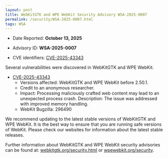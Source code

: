 ```yaml
---
layout: post
title: WebKitGTK and WPE WebKit Security Advisory WSA-2025-0007
permalink: /security/WSA-2025-0007.html
tags: WSA
---
```


* Date Reported: **October 13, 2025**

* Advisory ID: **WSA-2025-0007**

* CVE identifiers: [CVE-2025-43343](#CVE-2025-43343)


Several vulnerabilities were discovered in WebKitGTK and WPE WebKit.

* <a name='CVE-2025-43343' href='https://www.cve.org/CVERecord?id=CVE-2025-43343'>CVE-2025-43343</a>
  * Versions affected: WebKitGTK and WPE WebKit before 2.50.1.
  * Credit to an anonymous researcher.
  * Impact: Processing maliciously crafted web content may lead to an unexpected process
    crash. Description: The issue was addressed with improved memory handling.
  * WebKit Bugzilla: 296490

We recommend updating to the latest stable versions of WebKitGTK and WPE WebKit. It is the
best way to ensure that you are running safe versions of WebKit. Please check our websites
for information about the latest stable releases.

Further information about WebKitGTK and WPE WebKit security advisories can be found at:
[webkitgtk.org/security.html](https://webkitgtk.org/security.html) or
[wpewebkit.org/security](https://wpewebkit.org/security).
